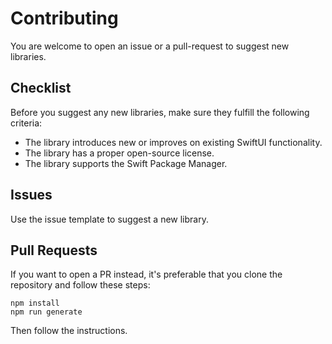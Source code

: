 # Contributing

You are welcome to open an issue or a pull-request to suggest new libraries.

## Checklist

Before you suggest any new libraries, make sure they fulfill the following criteria:

- The library introduces new or improves on existing SwiftUI functionality.
- The library has a proper open-source license.
- The library supports the Swift Package Manager.

## Issues

Use the issue template to suggest a new library.

## Pull Requests

If you want to open a PR instead, it's preferable that you clone the repository and follow these steps:

```
npm install
npm run generate
```
Then follow the instructions.
